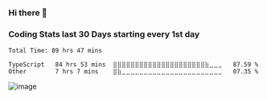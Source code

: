 ### Hi there 👋

### Coding Stats last 30 Days starting every 1st day 
<!--START_SECTION:waka-->

```text
Total Time: 89 hrs 47 mins

TypeScript   84 hrs 53 mins  ⣿⣿⣿⣿⣿⣿⣿⣿⣿⣿⣿⣿⣿⣿⣿⣿⣿⣿⣿⣿⣿⣷⣀⣀⣀   87.59 %
Other        7 hrs 7 mins    ⣿⣷⣀⣀⣀⣀⣀⣀⣀⣀⣀⣀⣀⣀⣀⣀⣀⣀⣀⣀⣀⣀⣀⣀⣀   07.35 %
```

<!--END_SECTION:waka-->


![image](https://user-images.githubusercontent.com/49921028/176700901-40b5938f-d5ad-469a-b791-7ca78bf0aa68.png)

